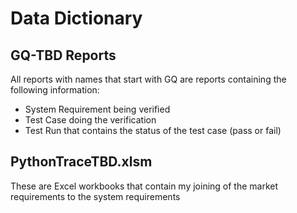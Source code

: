 # Data Dictionary

## GQ-TBD Reports

All reports with names that start with GQ are reports containing the following information:

* System Requirement being verified
* Test Case doing the verification
* Test Run that contains the status of the test case (pass or fail)

## PythonTraceTBD.xlsm

These are Excel workbooks that contain my joining of the market requirements to the system requirements